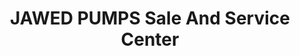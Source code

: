 ---
title: "JAWED PUMPS Sale And Service Center"
url: /karachi/jawed-pumps-sale-and-service-center/
shop: electronics
---